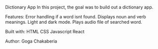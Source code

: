 Dictionary App
In this project, the goal was to build out a dictionary app.

Features: Error handling if a word isnt found. Displays noun and verb meanings. Light and dark mode. Plays audio file of searched word.

Built with: HTML CSS Javascript React

Author: Goga Chakaberia
